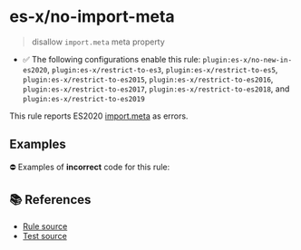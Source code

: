 # es-x/no-import-meta
> disallow `import.meta` meta property

- ✅ The following configurations enable this rule: `plugin:es-x/no-new-in-es2020`, `plugin:es-x/restrict-to-es3`, `plugin:es-x/restrict-to-es5`, `plugin:es-x/restrict-to-es2015`, `plugin:es-x/restrict-to-es2016`, `plugin:es-x/restrict-to-es2017`, `plugin:es-x/restrict-to-es2018`, and `plugin:es-x/restrict-to-es2019`

This rule reports ES2020 [import.meta](https://github.com/tc39/proposal-import-meta) as errors.

## Examples

⛔ Examples of **incorrect** code for this rule:

<eslint-playground type="bad" code="/*eslint es-x/no-import-meta: error */
import.meta
" />

## 📚 References

- [Rule source](https://github.com/ota-meshi/eslint-plugin-es-x/blob/master/lib/rules/no-import-meta.js)
- [Test source](https://github.com/ota-meshi/eslint-plugin-es-x/blob/master/tests/lib/rules/no-import-meta.js)
